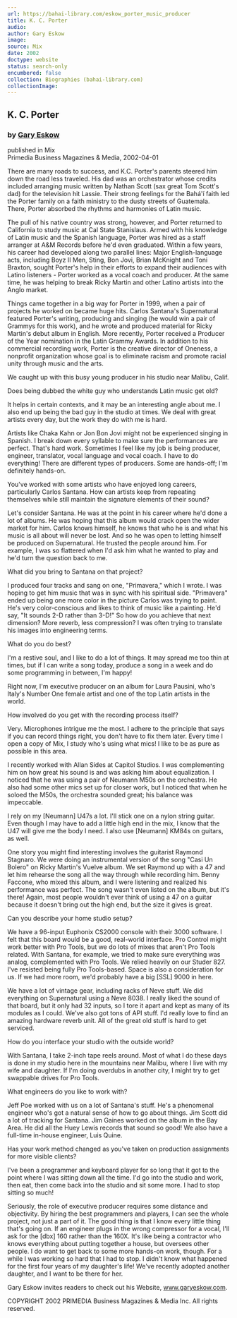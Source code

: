 ```yaml
---
url: https://bahai-library.com/eskow_porter_music_producer
title: K. C. Porter
audio: 
author: Gary Eskow
image: 
source: Mix
date: 2002
doctype: website
status: search-only
encumbered: false
collection: Biographies (bahai-library.com)
collectionImage: 
---
```



## K. C. Porter

### by [Gary Eskow](https://bahai-library.com/author/Gary+Eskow)

published in Mix  
Primedia Business Magazines & Media, 2002-04-01


There are many roads to success, and K.C. Porter's parents steered him down the road less traveled. His dad was an orchestrator whose credits included arranging music written by Nathan Scott (sax great Tom Scott's dad) for the television hit Lassie. Their strong feelings for the Bahá'í faith led the Porter family on a faith ministry to the dusty streets of Guatemala. There, Porter absorbed the rhythms and harmonies of Latin music.  
  
The pull of his native country was strong, however, and Porter returned to California to study music at Cal State Stanislaus. Armed with his knowledge of Latin music and the Spanish language, Porter was hired as a staff arranger at A&M Records before he'd even graduated. Within a few years, his career had developed along two parallel lines: Major English-language acts, including Boyz II Men, Sting, Bon Jovi, Brian McKnight and Toni Braxton, sought Porter's help in their efforts to expand their audiences with Latino listeners - Porter worked as a vocal coach and producer. At the same time, he was helping to break Ricky Martin and other Latino artists into the Anglo market.  
  
Things came together in a big way for Porter in 1999, when a pair of projects he worked on became huge hits. Carlos Santana's Supernatural featured Porter's writing, producing and singing (he would win a pair of Grammys for this work), and he wrote and produced material for Ricky Martin's debut album in English. More recently, Porter received a Producer of the Year nomination in the Latin Grammy Awards. In addition to his commercial recording work, Porter is the creative director of Oneness, a nonprofit organization whose goal is to eliminate racism and promote racial unity through music and the arts.  
  
We caught up with this busy young producer in his studio near Malibu, Calif.  
  
Does being dubbed the white guy who understands Latin music get old?  
  
It helps in certain contexts, and it may be an interesting angle about me. I also end up being the bad guy in the studio at times. We deal with great artists every day, but the work they do with me is hard.  
  
Artists like Chaka Kahn or Jon Bon Jovi might not be experienced singing in Spanish. I break down every syllable to make sure the performances are perfect. That's hard work. Sometimes I feel like my job is being producer, engineer, translator, vocal language and vocal coach. I have to do everything! There are different types of producers. Some are hands-off; I'm definitely hands-on.  
  
You've worked with some artists who have enjoyed long careers, particularly Carlos Santana. How can artists keep from repeating themselves while still maintain the signature elements of their sound?  
  
Let's consider Santana. He was at the point in his career where he'd done a lot of albums. He was hoping that this album would crack open the wider market for him. Carlos knows himself, he knows that who he is and what his music is all about will never be lost. And so he was open to letting himself be produced on Supernatural. He trusted the people around him. For example, I was so flattered when I'd ask him what he wanted to play and he'd turn the question back to me.  
  
What did you bring to Santana on that project?  
  
I produced four tracks and sang on one, "Primavera," which I wrote. I was hoping to get him music that was in sync with his spiritual side. "Primavera" ended up being one more color in the picture Carlos was trying to paint. He's very color-conscious and likes to think of music like a painting. He'd say, "It sounds 2-D rather than 3-D!" So how do you achieve that next dimension? More reverb, less compression? I was often trying to translate his images into engineering terms.  
  
What do you do best?  
  
I'm a restive soul, and I like to do a lot of things. It may spread me too thin at times, but if I can write a song today, produce a song in a week and do some programming in between, I'm happy!  
  
Right now, I'm executive producer on an album for Laura Pausini, who's Italy's Number One female artist and one of the top Latin artists in the world.  
  
How involved do you get with the recording process itself?  
  
Very. Microphones intrigue me the most. I adhere to the principle that says if you can record things right, you don't have to fix them later. Every time I open a copy of Mix, I study who's using what mics! I like to be as pure as possible in this area.  
  
I recently worked with Allan Sides at Capitol Studios. I was complementing him on how great his sound is and was asking him about equalization. I noticed that he was using a pair of Neumann M50s on the orchestra. He also had some other mics set up for closer work, but I noticed that when he soloed the M50s, the orchestra sounded great; his balance was impeccable.  
  
I rely on my \[Neumann\] U47s a lot. I'll stick one on a nylon string guitar. Even though I may have to add a little high end in the mix, I know that the U47 will give me the body I need. I also use \[Neumann\] KM84s on guitars, as well.  
  
One story you might find interesting involves the guitarist Raymond Stagnaro. We were doing an instrumental version of the song "Casi Un Bolero" on Ricky Martin's Vuelve album. We set Raymond up with a 47 and let him rehearse the song all the way through while recording him. Benny Faccone, who mixed this album, and I were listening and realized his performance was perfect. The song wasn't even listed on the album, but it's there! Again, most people wouldn't ever think of using a 47 on a guitar because it doesn't bring out the high end, but the size it gives is great.  
  
Can you describe your home studio setup?  
  
We have a 96-input Euphonix CS2000 console with their 3000 software. I felt that this board would be a good, real-world interface. Pro Control might work better with Pro Tools, but we do lots of mixes that aren't Pro Tools related. With Santana, for example, we tried to make sure everything was analog, complemented with Pro Tools. We relied heavily on our Studer 827. I've resisted being fully Pro Tools-based. Space is also a consideration for us. If we had more room, we'd probably have a big \[SSL\] 9000 in here.  
  
We have a lot of vintage gear, including racks of Neve stuff. We did everything on Supernatural using a Neve 8038. I really liked the sound of that board, but it only had 32 inputs, so I tore it apart and kept as many of its modules as I could. We've also got tons of API stuff. I'd really love to find an amazing hardware reverb unit. All of the great old stuff is hard to get serviced.  
  
How do you interface your studio with the outside world?  
  
With Santana, I take 2-inch tape reels around. Most of what I do these days is done in my studio here in the mountains near Malibu, where I live with my wife and daughter. If I'm doing overdubs in another city, I might try to get swappable drives for Pro Tools.  
  
What engineers do you like to work with?  
  
Jeff Poe worked with us on a lot of Santana's stuff. He's a phenomenal engineer who's got a natural sense of how to go about things. Jim Scott did a lot of tracking for Santana. Jim Gaines worked on the album in the Bay Area. He did all the Huey Lewis records that sound so good! We also have a full-time in-house engineer, Luis Quine.  
  
Has your work method changed as you've taken on production assignments for more visible clients?  
  
I've been a programmer and keyboard player for so long that it got to the point where I was sitting down all the time. I'd go into the studio and work, then eat, then come back into the studio and sit some more. I had to stop sitting so much!  
  
Seriously, the role of executive producer requires some distance and objectivity. By hiring the best programmers and players, I can see the whole project, not just a part of it. The good thing is that I know every little thing that's going on. If an engineer plugs in the wrong compressor for a vocal, I'll ask for the \[dbx\] 160 rather than the 160X. It's like being a contractor who knows everything about putting together a house, but oversees other people. I do want to get back to some more hands-on work, though. For a while I was working so hard that I had to stop. I didn't know what happened for the first four years of my daughter's life! We've recently adopted another daughter, and I want to be there for her.  
  
Gary Eskow invites readers to check out his Website, www.garyeskow.com.  
  
COPYRIGHT 2002 PRIMEDIA Business Magazines & Media Inc. All rights reserved.